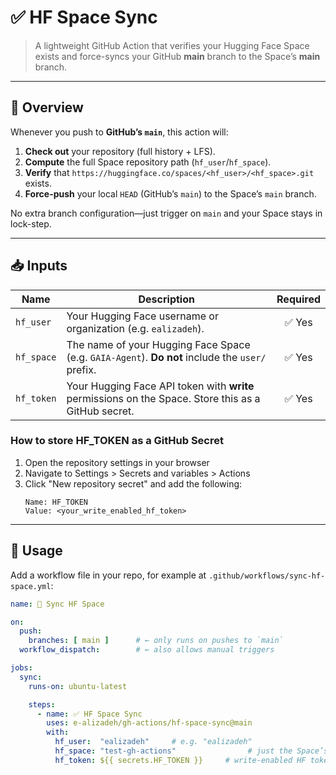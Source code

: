 # ✅ HF Space Sync

> A lightweight GitHub Action that verifies your Hugging Face Space exists and force-syncs your GitHub **main** branch to the Space’s **main** branch.

---

## 🚀 Overview

Whenever you push to **GitHub’s `main`**, this action will:

1. **Check out** your repository (full history + LFS).  
2. **Compute** the full Space repository path (`hf_user`/`hf_space`).  
3. **Verify** that `https://huggingface.co/spaces/<hf_user>/<hf_space>.git` exists.  
4. **Force-push** your local `HEAD` (GitHub’s `main`) to the Space’s `main` branch.  

No extra branch configuration—just trigger on `main` and your Space stays in lock-step.

---

## 📥 Inputs

| Name       | Description                                                                                 | Required |  
|------------|---------------------------------------------------------------------------------------------|:--------:|  
| `hf_user`  | Your Hugging Face username or organization (e.g. `ealizadeh`).                              |   ✅ Yes  |  
| `hf_space` | The name of your Hugging Face Space (e.g. `GAIA-Agent`). **Do not** include the `user/` prefix. |   ✅ Yes  |  
| `hf_token` | Your Hugging Face API token with **write** permissions on the Space. Store this as a GitHub secret. |   ✅ Yes  |  

### How to store HF_TOKEN as a GitHub Secret
1. Open the repository settings in your browser
2. Navigate to Settings > Secrets and variables > Actions
3. Click "New repository secret" and add the following:
    ```
    Name: HF_TOKEN
    Value: <your_write_enabled_hf_token>
    ```

---

## 🔧 Usage

Add a workflow file in your repo, for example at `.github/workflows/sync-hf-space.yml`:

```yaml
name: 🚀 Sync HF Space

on:
  push:
    branches: [ main ]      # ← only runs on pushes to `main`
  workflow_dispatch:        # ← also allows manual triggers

jobs:
  sync:
    runs-on: ubuntu-latest

    steps:
      - name: ✅ HF Space Sync
        uses: e-alizadeh/gh-actions/hf-space-sync@main
        with:
          hf_user:  "ealizadeh"     # e.g. "ealizadeh"
          hf_space: "test-gh-actions"                # just the Space’s name
          hf_token: ${{ secrets.HF_TOKEN }}     # write-enabled HF token
```
